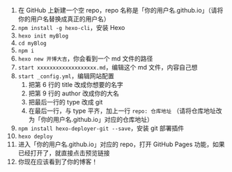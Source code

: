 1. 在 GitHub 上新建一个空 repo，repo 名称是「你的用户名.github.io」（请将你的用户名替换成真正的用户名）
2.  `npm install -g hexo-cli`，安装 Hexo
3.  `hexo init myBlog`
4.  `cd myBlog`
5.  `npm i`
6.  `hexo new 开博大吉`，你会看到一个 md 文件的路径
7.  `start xxxxxxxxxxxxxxxxxxx.md`，编辑这个 md 文件，内容自己想
8.  `start _config.yml`，编辑网站配置
    1.  把第 6 行的 title 改成你想要的名字
    2.  把第 9 行的 author 改成你的大名
    3.  把最后一行的 type 改成 git
    4.  在最后一行，与 type 平齐，加上一行 `repo: 仓库地址` （请将仓库地址改为「你的用户名.github.io」对应的仓库地址）
9.  `npm install hexo-deployer-git --save`，安装 git 部署插件
10.  `hexo deploy`
11.  进入「你的用户名.github.io」对应的 repo，打开 GitHub Pages 功能，如果已经打开了，就直接点击预览链接
12.  你现在应该看到了你的博客！
